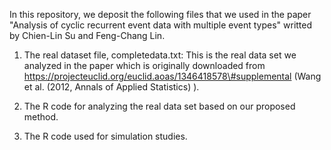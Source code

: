 
In this repository, we deposit the following files that we used in the paper "Analysis of cyclic recurrent event data with multiple event types" writted by Chien-Lin Su and Feng-Chang Lin.

1. The real dataset file, completedata.txt: This is the real data set we analyzed in the paper which is originally downloaded from        
    https://projecteuclid.org/euclid.aoas/1346418578\#supplemental (Wang et al. (2012, Annals of Applied Statistics) ).

2. The R code for analyzing the real data set based on our proposed method.

3. The R code used for simulation studies.

